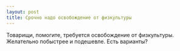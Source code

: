 ```yaml
---
layout: post 
title: Срочно надо освобождение от физкультуры 
--- 
```

Товарищи, помогите, требуется освобождение от физкультуры. Желательно побыстрее и подешевле. Есть варианты?